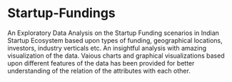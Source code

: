 # Startup-Fundings
An Exploratory Data Analysis on the Startup Funding scenarios in Indian Startup Ecosystem based upon types of funding, geographical locations, investors, industry verticals etc. An insightful analysis with amazing visualization of the data. 
Vaious charts and graphical visualizations based upon different features of the data has been provided for better understanding of the relation of the attributes with each other.
